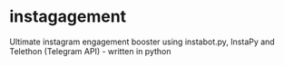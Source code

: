 # instagagement
Ultimate instagram engagement booster using instabot.py, InstaPy and Telethon (Telegram API) - written in python
